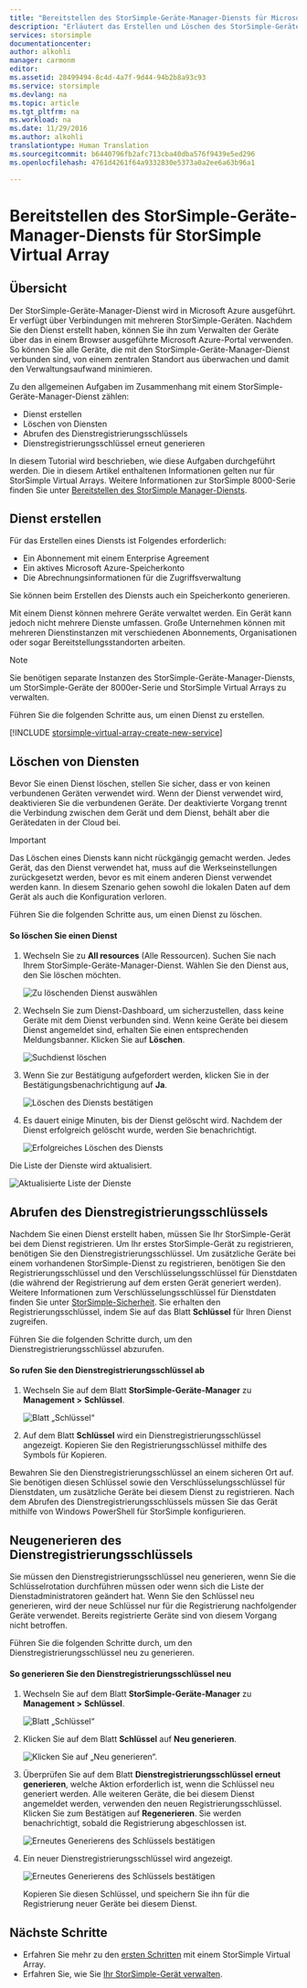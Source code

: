 ```yaml
---
title: "Bereitstellen des StorSimple-Geräte-Manager-Diensts für Microsoft Azure StorSimple Virtual Array | Microsoft Docs"
description: "Erläutert das Erstellen und Löschen des StorSimple-Geräte-Manager-Diensts im Azure-Portal und beschreibt die Verwaltung des Dienstregistrierungsschlüssels."
services: storsimple
documentationcenter: 
author: alkohli
manager: carmonm
editor: 
ms.assetid: 28499494-8c4d-4a7f-9d44-94b2b8a93c93
ms.service: storsimple
ms.devlang: na
ms.topic: article
ms.tgt_pltfrm: na
ms.workload: na
ms.date: 11/29/2016
ms.author: alkohli
translationtype: Human Translation
ms.sourcegitcommit: b6440796fb2afc713cba40dba576f9439e5ed296
ms.openlocfilehash: 4761d4261f64a9332830e5373a0a2ee6a63b96a1

---
```

# <a name="deploy-the-storsimple-device-manager-service-for-storsimple-virtual-array"></a>Bereitstellen des StorSimple-Geräte-Manager-Diensts für StorSimple Virtual Array
## <a name="overview"></a>Übersicht

Der StorSimple-Geräte-Manager-Dienst wird in Microsoft Azure ausgeführt. Er verfügt über Verbindungen mit mehreren StorSimple-Geräten. Nachdem Sie den Dienst erstellt haben, können Sie ihn zum Verwalten der Geräte über das in einem Browser ausgeführte Microsoft Azure-Portal verwenden. So können Sie alle Geräte, die mit den StorSimple-Geräte-Manager-Dienst verbunden sind, von einem zentralen Standort aus überwachen und damit den Verwaltungsaufwand minimieren.

Zu den allgemeinen Aufgaben im Zusammenhang mit einem StorSimple-Geräte-Manager-Dienst zählen:

* Dienst erstellen
* Löschen von Diensten
* Abrufen des Dienstregistrierungsschlüssels
* Dienstregistrierungsschlüssel erneut generieren

In diesem Tutorial wird beschrieben, wie diese Aufgaben durchgeführt werden. Die in diesem Artikel enthaltenen Informationen gelten nur für StorSimple Virtual Arrays. Weitere Informationen zur StorSimple 8000-Serie finden Sie unter [Bereitstellen des StorSimple Manager-Diensts](storsimple-manage-service.md).

## <a name="create-a-service"></a>Dienst erstellen

Für das Erstellen eines Diensts ist Folgendes erforderlich:

* Ein Abonnement mit einem Enterprise Agreement
* Ein aktives Microsoft Azure-Speicherkonto
* Die Abrechnungsinformationen für die Zugriffsverwaltung

Sie können beim Erstellen des Diensts auch ein Speicherkonto generieren.

Mit einem Dienst können mehrere Geräte verwaltet werden. Ein Gerät kann jedoch nicht mehrere Dienste umfassen. Große Unternehmen können mit mehreren Dienstinstanzen mit verschiedenen Abonnements, Organisationen oder sogar Bereitstellungsstandorten arbeiten.

> [!NOTE]
> Sie benötigen separate Instanzen des StorSimple-Geräte-Manager-Diensts, um StorSimple-Geräte der 8000er-Serie und StorSimple Virtual Arrays zu verwalten.


Führen Sie die folgenden Schritte aus, um einen Dienst zu erstellen.

[!INCLUDE [storsimple-virtual-array-create-new-service](../../includes/storsimple-virtual-array-create-new-service.md)]

## <a name="delete-a-service"></a>Löschen von Diensten

Bevor Sie einen Dienst löschen, stellen Sie sicher, dass er von keinen verbundenen Geräten verwendet wird. Wenn der Dienst verwendet wird, deaktivieren Sie die verbundenen Geräte. Der deaktivierte Vorgang trennt die Verbindung zwischen dem Gerät und dem Dienst, behält aber die Gerätedaten in der Cloud bei.

> [!IMPORTANT]
> Das Löschen eines Diensts kann nicht rückgängig gemacht werden. Jedes Gerät, das den Dienst verwendet hat, muss auf die Werkseinstellungen zurückgesetzt werden, bevor es mit einem anderen Dienst verwendet werden kann. In diesem Szenario gehen sowohl die lokalen Daten auf dem Gerät als auch die Konfiguration verloren.
 

Führen Sie die folgenden Schritte aus, um einen Dienst zu löschen.

#### <a name="to-delete-a-service"></a>So löschen Sie einen Dienst

1. Wechseln Sie zu **All resources** (Alle Ressourcen). Suchen Sie nach Ihrem StorSimple-Geräte-Manager-Dienst. Wählen Sie den Dienst aus, den Sie löschen möchten.
   
    ![Zu löschenden Dienst auswählen](./media/storsimple-virtual-array-manage-service/deleteservice2.png)
2. Wechseln Sie zum Dienst-Dashboard, um sicherzustellen, dass keine Geräte mit dem Dienst verbunden sind. Wenn keine Geräte bei diesem Dienst angemeldet sind, erhalten Sie einen entsprechenden Meldungsbanner. Klicken Sie auf **Löschen**.
   
    ![Suchdienst löschen](./media/storsimple-virtual-array-manage-service/deleteservice3.png)

3. Wenn Sie zur Bestätigung aufgefordert werden, klicken Sie in der Bestätigungsbenachrichtigung auf **Ja**. 
   
    ![Löschen des Diensts bestätigen](./media/storsimple-virtual-array-manage-service/deleteservice4.png)
4. Es dauert einige Minuten, bis der Dienst gelöscht wird. Nachdem der Dienst erfolgreich gelöscht wurde, werden Sie benachrichtigt.
   
    ![Erfolgreiches Löschen des Diensts](./media/storsimple-virtual-array-manage-service/deleteservice6.png)

Die Liste der Dienste wird aktualisiert.

 ![Aktualisierte Liste der Dienste](./media/storsimple-virtual-array-manage-service/deleteservice7.png)

## <a name="get-the-service-registration-key"></a>Abrufen des Dienstregistrierungsschlüssels
Nachdem Sie einen Dienst erstellt haben, müssen Sie Ihr StorSimple-Gerät bei dem Dienst registrieren. Um Ihr erstes StorSimple-Gerät zu registrieren, benötigen Sie den Dienstregistrierungsschlüssel. Um zusätzliche Geräte bei einem vorhandenen StorSimple-Dienst zu registrieren, benötigen Sie den Registrierungsschlüssel und den Verschlüsselungsschlüssel für Dienstdaten (die während der Registrierung auf dem ersten Gerät generiert werden). Weitere Informationen zum Verschlüsselungsschlüssel für Dienstdaten finden Sie unter [StorSimple-Sicherheit](storsimple-security.md). Sie erhalten den Registrierungsschlüssel, indem Sie auf das Blatt **Schlüssel** für Ihren Dienst zugreifen.

Führen Sie die folgenden Schritte durch, um den Dienstregistrierungsschlüssel abzurufen.

#### <a name="to-get-the-service-registration-key"></a>So rufen Sie den Dienstregistrierungsschlüssel ab
1. Wechseln Sie auf dem Blatt **StorSimple-Geräte-Manager** zu **Management &gt;** **Schlüssel**.
   
   ![Blatt „Schlüssel“](./media/storsimple-virtual-array-manage-service/getregkey2.png)
2. Auf dem Blatt **Schlüssel** wird ein Dienstregistrierungsschlüssel angezeigt. Kopieren Sie den Registrierungsschlüssel mithilfe des Symbols für Kopieren. 

Bewahren Sie den Dienstregistrierungsschlüssel an einem sicheren Ort auf. Sie benötigen diesen Schlüssel sowie den Verschlüsselungsschlüssel für Dienstdaten, um zusätzliche Geräte bei diesem Dienst zu registrieren. Nach dem Abrufen des Dienstregistrierungsschlüssels müssen Sie das Gerät mithilfe von Windows PowerShell für StorSimple konfigurieren.

## <a name="regenerate-the-service-registration-key"></a>Neugenerieren des Dienstregistrierungsschlüssels
Sie müssen den Dienstregistrierungsschlüssel neu generieren, wenn Sie die Schlüsselrotation durchführen müssen oder wenn sich die Liste der Dienstadministratoren geändert hat. Wenn Sie den Schlüssel neu generieren, wird der neue Schlüssel nur für die Registrierung nachfolgender Geräte verwendet. Bereits registrierte Geräte sind von diesem Vorgang nicht betroffen.

Führen Sie die folgenden Schritte durch, um den Dienstregistrierungsschlüssel neu zu generieren.

#### <a name="to-regenerate-the-service-registration-key"></a>So generieren Sie den Dienstregistrierungsschlüssel neu
1. Wechseln Sie auf dem Blatt **StorSimple-Geräte-Manager** zu **Management &gt;** **Schlüssel**.
   
   ![Blatt „Schlüssel“](./media/storsimple-virtual-array-manage-service/getregkey2.png)
2. Klicken Sie auf dem Blatt **Schlüssel** auf **Neu generieren**.
   
   ![Klicken Sie auf „Neu generieren“.](./media/storsimple-virtual-array-manage-service/getregkey5.png)
3. Überprüfen Sie auf dem Blatt **Dienstregistrierungsschlüssel erneut generieren**, welche Aktion erforderlich ist, wenn die Schlüssel neu generiert werden. Alle weiteren Geräte, die bei diesem Dienst angemeldet werden, verwenden den neuen Registrierungsschlüssel. Klicken Sie zum Bestätigen auf **Regenerieren**. Sie werden benachrichtigt, sobald die Registrierung abgeschlossen ist.
   
   ![Erneutes Generierens des Schlüssels bestätigen](./media/storsimple-virtual-array-manage-service/getregkey3.png)
4. Ein neuer Dienstregistrierungsschlüssel wird angezeigt.
   
    ![Erneutes Generierens des Schlüssels bestätigen](./media/storsimple-virtual-array-manage-service/getregkey4.png)
   
   Kopieren Sie diesen Schlüssel, und speichern Sie ihn für die Registrierung neuer Geräte bei diesem Dienst.

## <a name="next-steps"></a>Nächste Schritte
* Erfahren Sie mehr zu den [ersten Schritten](storsimple-virtual-array-deploy1-portal-prep.md) mit einem StorSimple Virtual Array.
* Erfahren Sie, wie Sie [Ihr StorSimple-Gerät verwalten](storsimple-ova-web-ui-admin.md).




<!--HONumber=Nov16_HO5-->


